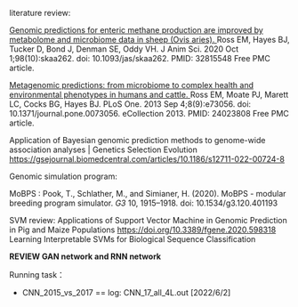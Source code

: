 

literature review: 

[Genomic   predictions for enteric methane production are improved by metabolome and   microbiome data in sheep (Ovis aries). ](https://pubmed.ncbi.nlm.nih.gov/32815548/)  Ross EM, Hayes BJ, Tucker D, Bond J, Denman SE, Oddy VH.  J Anim Sci. 2020 Oct 1;98(10):skaa262. doi:  10.1093/jas/skaa262.  PMID: 32815548 Free PMC article. 

 [Metagenomic   predictions: from microbiome to complex health and environmental phenotypes   in humans and cattle. ](https://pubmed.ncbi.nlm.nih.gov/24023808/)  Ross EM, Moate PJ, Marett LC, Cocks BG, Hayes BJ.  PLoS One. 2013 Sep 4;8(9):e73056. doi:  10.1371/journal.pone.0073056. eCollection 2013.  PMID: 24023808 Free PMC article. 

Application of Bayesian genomic prediction methods to genome-wide association analyses | Genetics Selection Evolution https://gsejournal.biomedcentral.com/articles/10.1186/s12711-022-00724-8

Genomic simulation program:

MoBPS : Pook, T., Schlather, M., and Simianer, H. (2020). MoBPS - modular breeding program simulator. *G3* 10, 1915–1918. doi: 10.1534/g3.120.401193

SVM review:
Applications of Support Vector Machine in Genomic Prediction in Pig and Maize Populations  https://doi.org/10.3389/fgene.2020.598318
Learning Interpretable SVMs for Biological Sequence Classification


**REVIEW GAN network and RNN network** 



Running task：

+ CNN_2015_vs_2017 == log: CNN_17_all_4L.out [2022/6/2]

